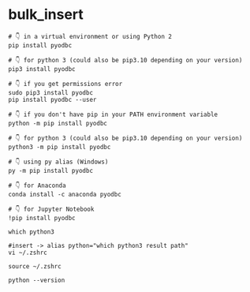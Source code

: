 # bulk_insert

>
    # 👇️ in a virtual environment or using Python 2
    pip install pyodbc

    # 👇️ for python 3 (could also be pip3.10 depending on your version)
    pip3 install pyodbc

    # 👇️ if you get permissions error
    sudo pip3 install pyodbc
    pip install pyodbc --user

    # 👇️ if you don't have pip in your PATH environment variable
    python -m pip install pyodbc

    # 👇️ for python 3 (could also be pip3.10 depending on your version)
    python3 -m pip install pyodbc

    # 👇️ using py alias (Windows)
    py -m pip install pyodbc

    # 👇️ for Anaconda
    conda install -c anaconda pyodbc

    # 👇️ for Jupyter Notebook
    !pip install pyodbc

>
    which python3

>
    #insert -> alias python="which python3 result path"
    vi ~/.zshrc

>
    source ~/.zshrc

>
    python --version